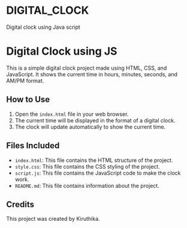 # DIGITAL_CLOCK
Digital clock using Java script
# Digital Clock using JS

This is a simple digital clock project made using HTML, CSS, and JavaScript. It shows the current time in hours, minutes, seconds, and AM/PM format.

## How to Use

1. Open the `index.html` file in your web browser.
2. The current time will be displayed in the format of a digital clock.
3. The clock will update automatically to show the current time.

## Files Included

- `index.html`: This file contains the HTML structure of the project.
- `style.css`: This file contains the CSS styling of the project.
- `script.js`: This file contains the JavaScript code to make the clock work.
- `README.md`: This file contains information about the project.

## Credits

This project was created by Kiruthika.

